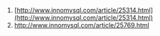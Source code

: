 1. [http://www.innomysql.com/article/25314.html](http://www.innomysql.com/article/25314.html)
2. http://www.innomysql.com/article/25769.html



